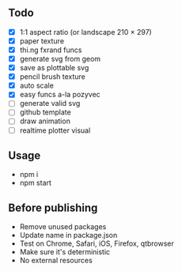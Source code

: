 ## Todo

- [x] 1:1 aspect ratio (or landscape 210 × 297)
- [x] paper texture
- [x] thi.ng fxrand funcs
- [x] generate svg from geom
- [x] save as plottable svg
- [x] pencil brush texture
- [x] auto scale
- [x] easy funcs a-la pozyvec
- [ ] generate valid svg
- [ ] github template
- [ ] draw animation
- [ ] realtime plotter visual

## Usage

- npm i
- npm start

## Before publishing

- Remove unused packages
- Update name in package.json
- Test on Chrome, Safari, iOS, Firefox, qtbrowser
- Make sure it's deterministic
- No external resources
